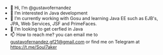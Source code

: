 - 👋 Hi, I’m @gustavofernandez
- 👀 I’m interested in Java development
- 🌱 I’m currently working with Gosu and learning Java EE such as EJB's, JPA, Web Services, JSF and PrimeFaces.
- 💞️ I’m looking to get cerfied in Java
- 📫 How to reach me? you can email me to gustavofernandez.gf21@gmail.com or find me on Telegram at https://t.me/Soul7aker 

<!---
gustavofernandez-gf21/gustavofernandez-gf21 is a ✨ special ✨ repository because its `README.md` (this file) appears on your GitHub profile.
You can click the Preview link to take a look at your changes.
--->
